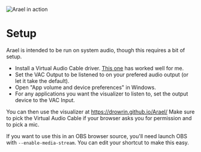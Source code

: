 ![Arael in action](https://repository-images.githubusercontent.com/226207572/d33e6580-1791-11ea-9829-89cc6dbb1868)

# Setup
Arael is intended to be run on system audio, though this requires a bit of setup.

* Install a Virtual Audio Cable driver. [This one](https://www.vb-audio.com/Cable/) has worked well for me.
* Set the VAC Output to be listened to on your prefered audio output (or let it take the default).
* Open "App volume and device preferences" in Windows.
* For any applications you want the visualizer to listen to, set the output device to the VAC Input.

You can then use the visualizer at https://drowrin.github.io/Arael/
Make sure to pick the Virtual Audio Cable if your browser asks you for permission and to pick a mic.

If you want to use this in an OBS browser source, you'll need launch OBS with `--enable-media-stream`. You can edit your shortcut to make this easy.
